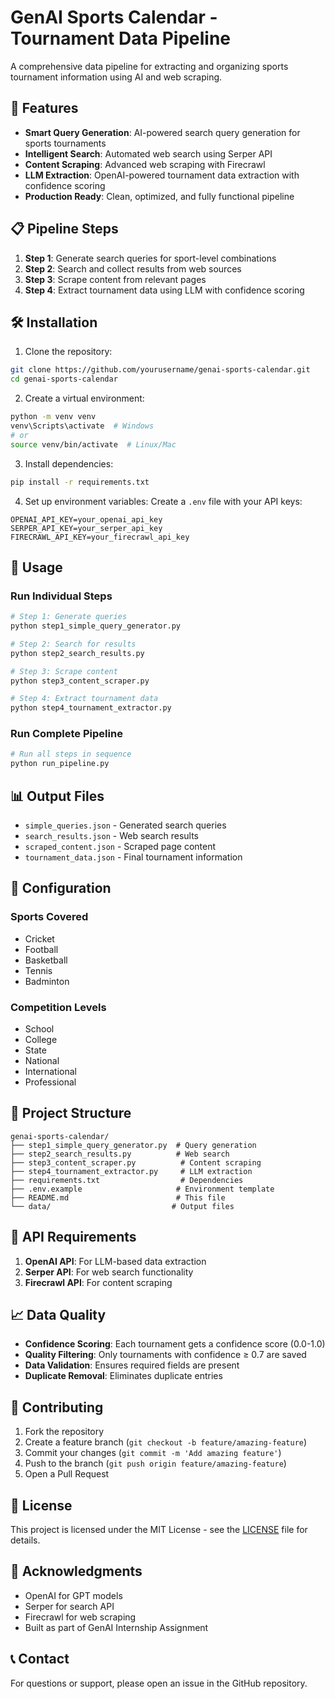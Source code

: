 # GenAI Sports Calendar - Tournament Data Pipeline

A comprehensive data pipeline for extracting and organizing sports tournament information using AI and web scraping.

## 🚀 Features

- **Smart Query Generation**: AI-powered search query generation for sports tournaments
- **Intelligent Search**: Automated web search using Serper API
- **Content Scraping**: Advanced web scraping with Firecrawl
- **LLM Extraction**: OpenAI-powered tournament data extraction with confidence scoring
- **Production Ready**: Clean, optimized, and fully functional pipeline

## 📋 Pipeline Steps

1. **Step 1**: Generate search queries for sport-level combinations
2. **Step 2**: Search and collect results from web sources
3. **Step 3**: Scrape content from relevant pages
4. **Step 4**: Extract tournament data using LLM with confidence scoring

## 🛠️ Installation

1. Clone the repository:
```bash
git clone https://github.com/yourusername/genai-sports-calendar.git
cd genai-sports-calendar
```

2. Create a virtual environment:
```bash
python -m venv venv
venv\Scripts\activate  # Windows
# or
source venv/bin/activate  # Linux/Mac
```

3. Install dependencies:
```bash
pip install -r requirements.txt
```

4. Set up environment variables:
Create a `.env` file with your API keys:
```env
OPENAI_API_KEY=your_openai_api_key
SERPER_API_KEY=your_serper_api_key
FIRECRAWL_API_KEY=your_firecrawl_api_key
```

## 🎯 Usage

### Run Individual Steps

```bash
# Step 1: Generate queries
python step1_simple_query_generator.py

# Step 2: Search for results
python step2_search_results.py

# Step 3: Scrape content
python step3_content_scraper.py

# Step 4: Extract tournament data
python step4_tournament_extractor.py
```

### Run Complete Pipeline

```bash
# Run all steps in sequence
python run_pipeline.py
```

## 📊 Output Files

- `simple_queries.json` - Generated search queries
- `search_results.json` - Web search results
- `scraped_content.json` - Scraped page content
- `tournament_data.json` - Final tournament information

## 🔧 Configuration

### Sports Covered
- Cricket
- Football
- Basketball
- Tennis
- Badminton

### Competition Levels
- School
- College
- State
- National
- International
- Professional

## 📁 Project Structure

```
genai-sports-calendar/
├── step1_simple_query_generator.py  # Query generation
├── step2_search_results.py          # Web search
├── step3_content_scraper.py          # Content scraping
├── step4_tournament_extractor.py     # LLM extraction
├── requirements.txt                  # Dependencies
├── .env.example                     # Environment template
├── README.md                        # This file
└── data/                           # Output files
```

## 🔑 API Requirements

1. **OpenAI API**: For LLM-based data extraction
2. **Serper API**: For web search functionality
3. **Firecrawl API**: For content scraping

## 📈 Data Quality

- **Confidence Scoring**: Each tournament gets a confidence score (0.0-1.0)
- **Quality Filtering**: Only tournaments with confidence ≥ 0.7 are saved
- **Data Validation**: Ensures required fields are present
- **Duplicate Removal**: Eliminates duplicate entries

## 🤝 Contributing

1. Fork the repository
2. Create a feature branch (`git checkout -b feature/amazing-feature`)
3. Commit your changes (`git commit -m 'Add amazing feature'`)
4. Push to the branch (`git push origin feature/amazing-feature`)
5. Open a Pull Request

## 📜 License

This project is licensed under the MIT License - see the [LICENSE](LICENSE) file for details.

## 🙏 Acknowledgments

- OpenAI for GPT models
- Serper for search API
- Firecrawl for web scraping
- Built as part of GenAI Internship Assignment

## 📞 Contact

For questions or support, please open an issue in the GitHub repository.
